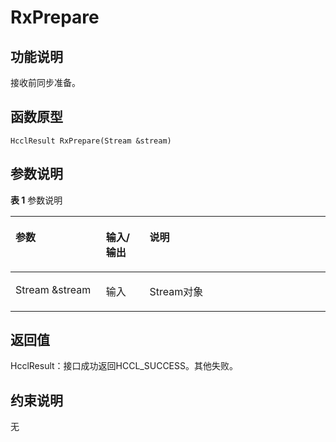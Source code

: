 # RxPrepare<a name="ZH-CN_TOPIC_0000002031186569"></a>

## 功能说明<a name="zh-cn_topic_0000001929459298_section7485mcpsimp"></a>

接收前同步准备。

## 函数原型<a name="zh-cn_topic_0000001929459298_section7482mcpsimp"></a>

```
HcclResult RxPrepare(Stream &stream)
```

## 参数说明<a name="zh-cn_topic_0000001929459298_section7488mcpsimp"></a>

**表 1**  参数说明

<a name="zh-cn_topic_0000001929459298_table7490mcpsimp"></a>
<table><thead align="left"><tr id="zh-cn_topic_0000001929459298_row7497mcpsimp"><th class="cellrowborder" valign="top" width="28.71%" id="mcps1.2.4.1.1"><p id="zh-cn_topic_0000001929459298_p7499mcpsimp"><a name="zh-cn_topic_0000001929459298_p7499mcpsimp"></a><a name="zh-cn_topic_0000001929459298_p7499mcpsimp"></a>参数</p>
</th>
<th class="cellrowborder" valign="top" width="13.86%" id="mcps1.2.4.1.2"><p id="zh-cn_topic_0000001929459298_p7501mcpsimp"><a name="zh-cn_topic_0000001929459298_p7501mcpsimp"></a><a name="zh-cn_topic_0000001929459298_p7501mcpsimp"></a>输入/输出</p>
</th>
<th class="cellrowborder" valign="top" width="57.43000000000001%" id="mcps1.2.4.1.3"><p id="zh-cn_topic_0000001929459298_p7503mcpsimp"><a name="zh-cn_topic_0000001929459298_p7503mcpsimp"></a><a name="zh-cn_topic_0000001929459298_p7503mcpsimp"></a>说明</p>
</th>
</tr>
</thead>
<tbody><tr id="zh-cn_topic_0000001929459298_row7505mcpsimp"><td class="cellrowborder" valign="top" width="28.71%" headers="mcps1.2.4.1.1 "><p id="zh-cn_topic_0000001929459298_p7507mcpsimp"><a name="zh-cn_topic_0000001929459298_p7507mcpsimp"></a><a name="zh-cn_topic_0000001929459298_p7507mcpsimp"></a>Stream &amp;stream</p>
</td>
<td class="cellrowborder" valign="top" width="13.86%" headers="mcps1.2.4.1.2 "><p id="zh-cn_topic_0000001929459298_p7509mcpsimp"><a name="zh-cn_topic_0000001929459298_p7509mcpsimp"></a><a name="zh-cn_topic_0000001929459298_p7509mcpsimp"></a>输入</p>
</td>
<td class="cellrowborder" valign="top" width="57.43000000000001%" headers="mcps1.2.4.1.3 "><p id="zh-cn_topic_0000001929459298_p7511mcpsimp"><a name="zh-cn_topic_0000001929459298_p7511mcpsimp"></a><a name="zh-cn_topic_0000001929459298_p7511mcpsimp"></a>Stream对象</p>
</td>
</tr>
</tbody>
</table>

## 返回值<a name="zh-cn_topic_0000001929459298_section7512mcpsimp"></a>

HcclResult：接口成功返回HCCL\_SUCCESS。其他失败。

## 约束说明<a name="zh-cn_topic_0000001929459298_section7515mcpsimp"></a>

无

